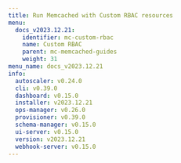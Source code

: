 ```yaml
---
title: Run Memcached with Custom RBAC resources
menu:
  docs_v2023.12.21:
    identifier: mc-custom-rbac
    name: Custom RBAC
    parent: mc-memcached-guides
    weight: 31
menu_name: docs_v2023.12.21
info:
  autoscaler: v0.24.0
  cli: v0.39.0
  dashboard: v0.15.0
  installer: v2023.12.21
  ops-manager: v0.26.0
  provisioner: v0.39.0
  schema-manager: v0.15.0
  ui-server: v0.15.0
  version: v2023.12.21
  webhook-server: v0.15.0
---
```


